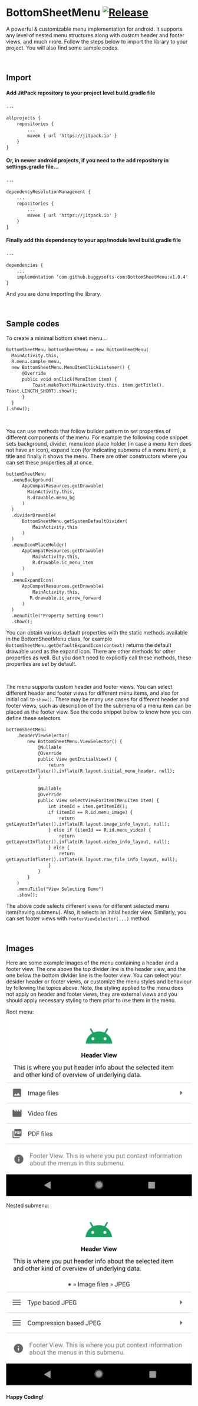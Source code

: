 # BottomSheetMenu [![Release](https://jitpack.io/v/buggysofts-com/BottomSheetMenu.svg)](https://jitpack.io/#buggysofts-com/BottomSheetMenu)
A powerful &amp; customizable menu implementation for android. It supports any level of nested menu structures along with custom header and footer views, and much more. Follow the steps below to import the library to your project. You will also find some sample codes.

<br />

## Import

#### Add JitPack repository to your project level build.gradle file
```
...

allprojects {
    repositories {
        ...
        maven { url 'https://jitpack.io' }
    }
}
```

#### Or, in newer android projects, if you need to the add repository in settings.gradle file...
```
...

dependencyResolutionManagement {
    ...
    repositories {
        ...
        maven { url 'https://jitpack.io' }
    }
}
```

#### Finally add this dependency to your app/module level build.gradle file
```
...

dependencies {
    ...
    implementation 'com.github.buggysofts-com:BottomSheetMenu:v1.0.4'
}
```
And you are done importing the library.

<br />

## Sample codes

To create a minimal bottom sheet menu...
```
BottomSheetMenu bottomSheetMenu = new BottomSheetMenu(
  MainActivity.this,
  R.menu.sample_menu,
  new BottomSheetMenu.MenuItemClickListener() {
      @Override
      public void onClick(MenuItem item) {
          Toast.makeText(MainActivity.this, item.getTitle(), Toast.LENGTH_SHORT).show();
      }
  }
).show();
```
<br />

You can use methods that follow builder pattern to set properties of different components of the menu. For example the following code snippet sets background, divider, menu icon place holder (in case a menu item does not have an icon), expand icon (for indicating submenu of a menu item), a title and finally it shows the menu. There are other constructors where you can set these properties all at once.
```
bottomSheetMenu
  .menuBackground(
      AppCompatResources.getDrawable(
        MainActivity.this,
        R.drawable.menu_bg
      )
  )
  .dividerDrawable(
      BottomSheetMenu.getSystemDefaultDivider(
          MainActivity.this
      )
  )
  .menuIconPlaceHolder(
      AppCompatResources.getDrawable(
          MainActivity.this,
          R.drawable.ic_menu_item
      )
  )
  .menuExpandIcon(
      AppCompatResources.getDrawable(
          MainActivity.this,
         R.drawable.ic_arrow_forward
      )
  )
  .menuTitle("Property Setting Demo")
  .show();
```
You can obtain various default properties with the static methods available in the BottomSheetMenu class, for example ```BottomSheetMenu.getDefaultExpandIcon(context)``` returns the default drawable used as the expand icon. There are other methods for other properties as well. But you don't need to explicitly call these methods, these properties are set by default.

<br />

The menu supports custom header and footer views. You can select different header and footer views for different menu items, and also for initial call to ```show()```. There may be many use cases for different header and footer views, such as description of the the submenu of a menu item can be placed as the footer view. See the code snippet below to know how you can define these selectors.
```
bottomSheetMenu
    .headerViewSelector(
        new BottomSheetMenu.ViewSelector() {
            @Nullable
            @Override
            public View getInitialView() {
                return getLayoutInflater().inflate(R.layout.initial_menu_header, null);
            }

            @Nullable
            @Override
            public View selectViewForItem(MenuItem item) {
                int itemId = item.getItemId();
                if (itemId == R.id.menu_image) {
                    return getLayoutInflater().inflate(R.layout.image_info_layout, null);
                } else if (itemId == R.id.menu_video) {
                    return getLayoutInflater().inflate(R.layout.video_info_layout, null);
                } else {
                    return getLayoutInflater().inflate(R.layout.raw_file_info_layout, null);
                }
            }
        }
    )
    .menuTitle("View Selecting Demo")
    .show();
```
The above code selects different views for different selected menu item(having submenu). Also, it selects an initial header view. Similarly, you can set footer views with ```footerViewSelector(...)``` method.

<br />

## Images
Here are some example images of the menu containing a header and a footer view. The one above the top divider line is the header view, and the one below the bottom divider line is the footer view. You can select your desider header or footer views, or customize the menu styles and behaviour by following the topics above. Note, the styling applied to the menu does not apply on header and footer views, they are external views and you should apply necessary styling to them prior to use them in the menu.

Root menu:
![Root menu](/app/src/main/res/drawable/root_menu.png)

Nested submenu:
![](/app/src/main/res/drawable/menu_level_2.png)


#### Happy Coding!
